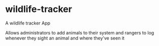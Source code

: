 # wildlife-tracker
A wildlife tracker App

Allows administrators to add animals to their system and rangers to log whenever they sight an animal and where they've seen it
